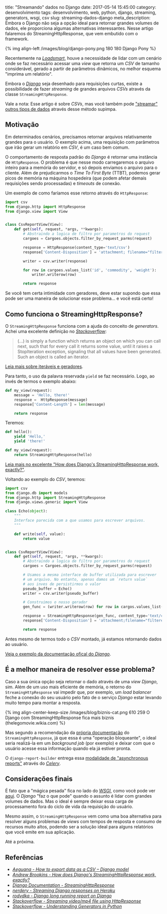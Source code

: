 title: "Streamando" dados no Django
date: 2017-05-14 15:45:00
category: desenvolvimento
tags: desenvolvimento, web, python, django, streaming, generators, wsgi, csv
slug: streaming-dados-django
meta_description: Embora o Django não seja a opção ideal para retornar grandes volumes de dados, ele proporciona algumas alternativas interessantes. Nesse artigo falaremos do StreamingHttpResponse, que vem embutido com o framework.

{% img align-left /images/blog/django-pony.png 180 180 Django Pony %}

Recentemente na [*Loadsmart*](http://loadsmart.com/ "Book a truck with Loadsmart"),
houve a necessidade de lidar com um cenário onde se faz necessário acessar uma *view*
que retorna um *CSV* de tamanho considerável, gerado a partir de parâmetros dinâmicos,
no melhor esquema "imprima um relatório".

<!-- PELICAN_END_SUMMARY -->

Embora o [*Django*]({tag}django "Leia mais sobre Django") seja desenhado para requisições curtas, existe a possibilidade
de fazer *streaming* de grandes arquivos *CSVs* através da classe `StreamingHttpResponse`.

Vale a nota: Esse artigo é sobre *CSVs*, mas você também pode ["streamar" outros tipos de dados](http://stackoverflow.com/questions/30791228/serving-a-django-static-text-file "Serving a django static text file")
através desse método supimpa.

## Motivação

Em determinados cenários, precisamos retornar arquivos relativamente grandes para
o usuário. O exemplo acima, uma requisição com parâmetros que irão gerar um relatório
em *CSV*, é um caso bem comum.

O comportamento de resposta padrão do *Django* é retornar uma instância de `HttpResponse`.
O problema é que nesse modo carregaremos o arquivo inteiro para a memória do 
servidor, e só depois enviamos o arquivo para o cliente. Além de prejudicarmos o *Time To
First Byte* (TTBT), podemos gerar picos de memória na máquina hospedeira (que podem afetar
demais requisições sendo processadas) e *timeouts* de conexão.

Um exemplo de como faríamos esse retorno através do `HttpResponse`:

```python
import csv
from django.http import HttpResponse
from django.view import View


class CsvReportView(View):
    def get(self, request, *args, **kwargs):
        # Abstraindo a logica de filtro por parametros do request
        cargoes = Cargoes.objects.filter_by_request_parms(request)

        response = HttpResponse(content_type='text/csv')
        response['Content-Disposition'] = 'attachment; filename="filtered_cargoes.csv"'

        writer = csv.writer(response)

        for row in cargoes.values_list('id', 'commodity', 'weight'):
            writer.writerow(row)

        return response
```

Se você tem certa intimidade com geradores, deve estar supondo que essa pode ser uma
maneira de solucionar esse problema... e você está certo!

## Como funciona o StreamingHttpResponse?

O `StreamingHttpResponse` funciona com a ajuda do conceito de *generators*. Achei
uma excelente definição no [*Stackoverflow*](http://stackoverflow.com/questions/1756096/understanding-generators-in-python "Understanding Generators in Python"):

> (...) is simply a function which returns an object on which you can
> call next, such that for every call it returns some value, until it raises
> a StopIteration exception, signaling that all values have been generated.
> Such an object is called an iterator.

[Leia mais sobre iteráveis e geradores](https://www.slideshare.net/ramalho/iteraveis-e-geradores-em-python "Iteraveis e geradores em Python").

Para tanto, o uso da palavra reservada `yield` se faz necessário. Logo, ao invés de termos o exemplo abaixo:

```python
def my_view(request):
    message = 'Hello, there!'
    response =  HttpResponse(message)
    response['Content-Length'] = len(message)

    return response
```

Teremos:

```python
def hello():
    yield 'Hello,'
    yield 'there!'

def my_view(request):
    return StreamingHttpResponse(hello)
```

[Leia mais no excelente "How does Django's StreamingHttpResponse work, exactly?"](https://andrewbrookins.com/django/how-does-djangos-streaminghttpresponse-work-exactly/ "How does Django’s StreamingHttpResponse work, exactly").

Voltando ao exemplo do *CSV*, teremos:

```python
import csv
from django.db import models
from django.http import StreamingHttpResponse
from django.views.generic import View

class Echo(object):
    """
    Interface parecida com a que usamos para escrever arquivos.
    """

    def write(self, value):
        return value


class CsvReportView(View):
    def get(self, request, *args, **kwargs):
        # Abstraindo a logica de filtro por parametros do request
        cargoes = Cargoes.objects.filter_by_request_parms(request)

        # Usamos a mesma interface de buffer utilizada para escrever
        # um arquivo. No entanto, apenas damos um `return value`
        # aos inves de persistirmos o valor
        pseudo_buffer = Echo()
        writer = csv.writer(pseudo_buffer)

        # Construimos o nosso gerador
        gen_func = (writer.writerow(row) for row in cargos.values_list('id', 'commodity', 'weight'))

        response = StreamingHttpResponse(gen_func, content_type='text/csv')
        response['Content-Disposition'] = 'attachment;filename="filtered_cargoes.csv"'

        return response
```

Antes mesmo de termos todo o *CSV* montado, já estamos retornando dados ao usuário.

[Veja o exemplo da documentação ofical do *Django*](https://docs.djangoproject.com/en/1.11/howto/outputting-csv/#streaming-large-csv-files "Leia mais na documentação do Django").

## É a melhor maneira de resolver esse problema?

Caso a sua única opção seja retornar o dado através de uma *view* *Django*, sim. Além
de um uso mais eficiente de memória, o retorno do `StreamingHttpResponse`
vai impedir que, por exemplo, um *load balancer* feche a conexão do seu usuário pelo
fato de o serviço *Django* estar levando muito tempo para montar a resposta.

{% img align-center-keep-size /images/blog/biznis-cat.png 610 259 O Django com StreamingHttpResponse fica mais biznis (thelegomovie.wikia.com) %}

Mas segundo a recomendação da [própria documentação](https://docs.djangoproject.com/en/1.11/ref/request-response/#django.http.StreamingHttpResponse "Veja mais na documentação do Django")
do `StreamingHttpResponse`, já que essa é uma "operação bloqueante",
o ideal seria realizá-la em um *background job* (por exemplo) e deixar com que o
usuário acesse essa informação quando ela já estiver pronta.

O `django-report-builder` entrega essa [modalidade de "asynchronous reports"](https://django-report-builder.readthedocs.io/en/latest/quickstart/#asynchronous-report-generation "Leia mais na documentação da biblioteca")
através do [*Celery*](http://www.celeryproject.org/ "Celery: Distributed Task Queue").

## Considerações finais

É fato que a "mágica pesada" fica no lado do [*WSGI*]({tag}wsgi "Leia mais sobre WSGI"), como você pode ver [aqui](https://andrewbrookins.com/django/how-does-djangos-streaminghttpresponse-work-exactly/#the-wsgi-server "How does Django’s StreamingHttpResponse work, exactly?").
O *Django* "faz o que pode" quando o assunto é lidar com grandes volumes de dados. Mas
o ideal é sempre deixar essa carga de processamento fora do ciclo de vida da requisição do usuário.

Mesmo assim, o `StreamingHttpResponse` vem como uma boa alternativa para resolver
alguns problemas de *views* com tempos de resposta e consumo de recursos muito altos, podendo
ser a solução ideal para alguns relatórios que você emite em sua aplicação.

Até a próxima.

## Referências

- [*Aeguana - How to export data as a CSV – Django model*](http://blog.aeguana.com/2015/12/12/csv-export-data-for-django-model/)
- [*Andrew Brookins - How does Django's StreamingHttpResponse work, exactly?*](https://andrewbrookins.com/django/how-does-djangos-streaminghttpresponse-work-exactly/)
- [*Django Documentation - StreamingHttpResponse*](https://docs.djangoproject.com/en/1.11/ref/request-response/#streaminghttpresponse-objects)
- [*nerdery - Streaming Django responses on Heroku*](http://www.ericcarmichael.com/streaming-django-responses-on-heroku.html)
- [*rodvdka - Django long running report on Django*](http://www.rodvdka.co.za/heroku/long-polling/h12/h18/django/2016/10/13/long-polling-heroku.html)
- [*Stackoverflow - Streaming video/mp4 file using HttpResponse*](http://stackoverflow.com/questions/33208849/python-django-streaming-video-mp4-file-using-httpresponse)
- [*Stackoverflow - Understanding Generators in Python*](http://stackoverflow.com/questions/1756096/understanding-generators-in-python)
